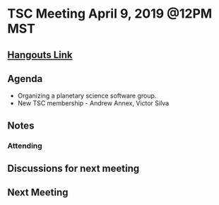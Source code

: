 # TSC Meeting April 9, 2019 @12PM MST

## [Hangouts Link](https://hangouts.google.com/hangouts/_/doi.gov/jlaura)

## Agenda
- Organizing a planetary science software group.
- New TSC membership - Andrew Annex, Victor Silva

## Notes

### Attending

## Discussions for next meeting

## Next Meeting
